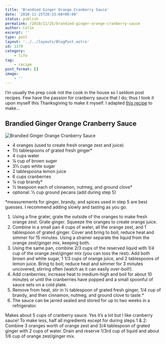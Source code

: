 ```yaml
---
title: 'Brandied Ginger Orange Cranberry Sauce'
date: '2010-11-25T20:33:08+00:00'
status: publish
permalink: /2010/11/25/brandied-ginger-orange-cranberry-sauce
author: Colin
excerpt: ''
type: post
layout: '../../layouts/BlogPost.astro'
id: 1370
category:
    - life
tag:
    - recipe
post_format: []
image:
    - ''
---
```

I’m usually the prep cook not the cook in the house so I seldom post recipes. Few have the passion for cranberry sauce that I do; thus I took it upon myself this Thanksgiving to make it myself. I adapted [this recipe](https://allrecipes.com/Recipe/Brandied-Orange-and-Cranberry-Sauce/Detail.aspx) to make…

Brandied Ginger Orange Cranberry Sauce
--------------------------------------

![](/uploads/2010/11/photo-1-1024x764.jpg "Brandied Ginger Orange Cranberry Sauce")

- 4 oranges (used to create fresh orange zest and juice)
- 1½ tablespoons of grated fresh ginger\*
- 4 cups water
- ¼ cup of brown suger
- 3½ cups white sugar
- 2 tablespoona lemon juice
- 6 cups cranberries
- ¼ cup brandy\*
- ½ teaspoon each of cinnamon, nutmeg, and ground clove\*
- optional: ½ cup ground pecans (add during step 5)

\*measurements for ginger, brandy, and spices used in step 5 are best guesses. I recommend adding slowly and tasting as you go.

1. Using a fine grater, grate the outside of the oranges to make fresh orange zest. Grate ginger. Squeeze the oranges to create orange juice.
2. Combine in a small pan 4 cups of water, all the orange zest, and 1 tablespoon of grated ginger. Cover and bring to boil; reduce heat and simmer for 15 minutes. Using a strainer separate the liquid from the orange zest/ginger mix, keeping both.
3. Using the same pan, combine 2/3 cups of the reserved liquid with 1/4 cup of the orange zest/ginger mix (you can toss the rest). Add both brown and white sugar, 1 1/3 cups of orange juice, and 2 tablespoons of lemon juice. Bring to boil; reduce heat and simmer for 3 minutes uncovered, stirring often (watch as it can easily over-boil!).
4. Add cranberries; increase heat to medium-high and boil for about 10 minutes or until the cranberries have popped and a small spoonful of sauce sets on a cold plate.
5. Remove from heat, stir in ½ tablespoon of grated fresh ginger, 1/4 cup of brandy, and then cinnamon, nutmeg, and ground clove to taste.\*
6. The sauce can be jarred sealed and stored for up to two weeks in a refrigerator.

Makes about 5 cups of cranberry sauce. Yes it’s a lot but I like cranberry sauce! To make less, half all ingredients except for during steps 1 &amp; 2: Combine 3 oranges worth of orange zest and 3/4 tablespoon of grated ginger with 2 cups of water. Drain and reserve 1/3rd cup of liquid and about 1/6 cup of orange zest/ginger mix.